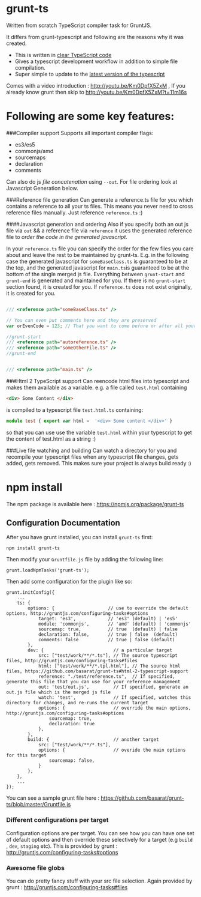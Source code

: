 grunt-ts
================
Written from scratch TypeScript compiler task for GruntJS. 

It differs from grunt-typescript and following are the reasons why it was created. 

- This is written in [clear TypeScript code](https://github.com/basarat/grunt-ts/blob/master/tasks/ts.ts)
- Gives a typescript development workflow in addition to simple file compilation. 
- Super simple to update to the [latest version of the typescript](https://github.com/basarat/grunt-ts/commit/6636f95b9d45b69e64771c603d3b08ec829e01e6)

Comes with a video introduction : http://youtu.be/Km0DpfX5ZxM , 
If you already know grunt then skip to http://youtu.be/Km0DpfX5ZxM?t=11m16s

Following are some key features: 
======================

###Compiler support 
Supports all important compiler flags: 

- es3/es5
- commonjs/amd
- sourcemaps
- declaration
- comments

Can also do js *file concatenation* using `--out`. For file ordering look at Javascript Generation below. 


###Reference file generation 
Can generate a reference.ts file for you which contains a reference to all your ts files.
This means you never need to cross reference files manually. Just reference `reference.ts` :) 


####Javascript generation and ordering
Also if you specify both an out js file via `out` && a reference file via `reference` 
it uses the generated reference file to *order the code in the generated javascript*. 

In your `reference.ts` file you can specify the order for the few files you care about
and leave the rest to be maintained by grunt-ts. 
E.g. in the following case the generated javascript for `someBaseClass.ts` is guaranteed to be at the top,
and the generated javascript for  `main.ts`is guaranteed to be at the bottom of the single merged js file. 
Everything between `grunt-start` and `grunt-end` is generated and maintained
for you. If there is no `grunt-start` section found, it is created for you. If `reference.ts` does not 
exist originally, it is created for you. 

```typescript

/// <reference path="someBaseClass.ts" />

// You can even put comments here and they are preserved
var orEvenCode = 123; // That you want to come before or after all your files

//grunt-start
/// <reference path="autoreference.ts" />
/// <reference path="someOtherFile.ts" />
//grunt-end


/// <reference path="main.ts" />
```

###Html 2 TypeScript support 
Can reencode html files into typescript and makes them available as a variable. e.g.
a file called `test.html` containing
```html
<div> Some Content </div>
```
is compiled to a typescript file `test.html.ts` containing: 
```typescript
module test { export var html =  '<div> Some content </div>' } 
``` 
so that you can use use the variable `test.html` within your typescript to get the content of test.html 
as a string :) 

###Live file watching and building
Can watch a directory for you and recompile your typescript files when any typescript file changes, gets added, gets removed. 
This makes sure your project is always build ready :) 


npm install
======================

The npm package is available here : https://npmjs.org/package/grunt-ts

## Configuration Documentation
After you have grunt installed, you can install `grunt-ts` first:

    npm install grunt-ts

Then modify your `Gruntfile.js` file by adding the following line:

    grunt.loadNpmTasks('grunt-ts');

Then add some configuration for the plugin like so:

    grunt.initConfig({
        ...
        ts: {
            options: {                    // use to override the default options, http://gruntjs.com/configuring-tasks#options
                target: 'es3',            // 'es3' (default) | 'es5'
                module: 'commonjs',       // 'amd' (default) | 'commonjs'
                sourcemap: true,          // true  (default) | false
                declaration: false,       // true | false  (default)                
                comments: false           // true | false (default)
            },
            dev: {                          // a particular target   
                src: ["test/work/**/*.ts"], // The source typescript files, http://gruntjs.com/configuring-tasks#files
                html: ["test/work/**/*.tpl.html"], // The source html files, https://github.com/basarat/grunt-ts#html-2-typescript-support
                reference: "./test/reference.ts",  // If specified, generate this file that you can use for your reference management
                out: 'test/out.js',         // If specified, generate an out.js file which is the merged js file                     
                watch: 'test',              // If specified, watches this directory for changes, and re-runs the current target  
                options: {                  // override the main options, http://gruntjs.com/configuring-tasks#options
                    sourcemap: true,
                    declaration: true
                },
            },
            build: {                        // another target 
                src: ["test/work/**/*.ts"],
                options: {                  // overide the main options for this target 
                    sourcemap: false,
                }
            },
        },
        ...
    });
    
You can see a sample grunt file here : https://github.com/basarat/grunt-ts/blob/master/Gruntfile.js
   
### Different configurations per target   
Configuration options are per target. You can see how you can have one set of default options and then override
these selectively for a target (e.g `build` , `dev`, `staging` etc).
This is provided by grunt : http://gruntjs.com/configuring-tasks#options

### Awesome file globs
You can do pretty fancy stuff with your src file selection. 
Again provided by grunt : http://gruntjs.com/configuring-tasks#files
